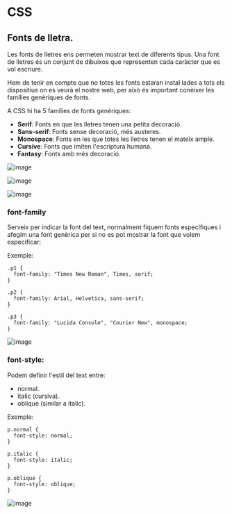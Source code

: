 # CSS

## Fonts de lletra.

Les fonts de lletres ens permeten mostrar text de diferents tipus. Una font de lletres és un conjunt de dibuixos que representen cada caràcter que es vol escriure.

Hem de tenir en compte que no totes les fonts estaran instal·lades a tots els dispositius on es veurà el nostre web, per això és important conèixer les famílies genèriques de fonts.

A CSS hi ha 5 famílies de fonts genèriques:

- **Serif**: Fonts en que les lletres tenen una petita decoració.
- **Sans-serif**: Fonts sense decoració, més austeres.
- **Monospace**: Fonts en les que totes les lletres tenen el mateix ample.
- **Cursive**: Fonts que imiten l'escriptura humana.
- **Fantasy**: Fonts amb més decoració.

![image](https://user-images.githubusercontent.com/110727546/219415999-024ef02e-39ab-4f93-9d7e-2487def0d969.png)

![image](https://user-images.githubusercontent.com/110727546/219416059-c248b5bd-fa12-4438-a4fc-659e449d48bc.png)

![image](https://user-images.githubusercontent.com/110727546/219416327-c6cf99b9-8977-42f0-a1db-b3de07d32d85.png)

### font-family

Serveix per indicar la font del text, normalment fiquem fonts específiques i afegim una font genèrica per si no es pot mostrar la font que volem especificar:

Exemple:

```
.p1 {
  font-family: "Times New Roman", Times, serif;
}

.p2 {
  font-family: Arial, Helvetica, sans-serif;
}

.p3 {
  font-family: "Lucida Console", "Courier New", monospace;
}
```

![image](https://user-images.githubusercontent.com/110727546/219417189-2b64a285-190e-4f1e-ae3e-b0f76fecd9d5.png)

### font-style:

Podem definir l'estil del text entre:
- normal.
- italic (cursiva).
- oblique (similar a italic).

Exemple:

```
p.normal {
  font-style: normal;
}

p.italic {
  font-style: italic;
}

p.oblique {
  font-style: oblique;
}
```

![image](https://user-images.githubusercontent.com/110727546/219418661-95f0ca6a-99bf-4665-a2a5-1a4f09d72c6c.png)



